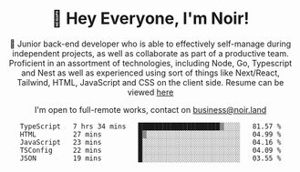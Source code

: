 <div align="center">

<h1 align="center">👋 Hey Everyone, I'm Noir! </h1>
  
<p>
  
 🎉 Junior back-end developer who is able to effectively self-manage during independent projects, as well as collaborate as part of a productive team. Proficient in an assortment of technologies, including Node, Go, Typescript and Nest as well as experienced using sort of things like Next/React, Tailwind, HTML, JavaScript and CSS on the client side. Resume can be viewed [here](https://cdn.noir.land/resume)

</p>
   
<p align="center">

  I'm open to full-remote works, contact on [business@noir.land](mailto:business@noir.land) 
 
 </p>
   

  
<!--START_SECTION:waka-->

```text
TypeScript   7 hrs 34 mins   ████████████████████▒░░░░   81.57 %
HTML         27 mins         █▒░░░░░░░░░░░░░░░░░░░░░░░   04.99 %
JavaScript   23 mins         █░░░░░░░░░░░░░░░░░░░░░░░░   04.16 %
TSConfig     22 mins         █░░░░░░░░░░░░░░░░░░░░░░░░   04.09 %
JSON         19 mins         █░░░░░░░░░░░░░░░░░░░░░░░░   03.55 %
```

<!--END_SECTION:waka-->
